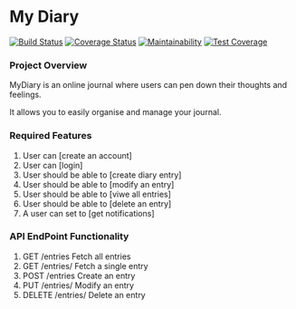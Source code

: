 # My Diary

[![Build Status](https://travis-ci.org/Victor-Ugwueze/MyDiary.svg?branch=develop)](https://travis-ci.org/Victor-Ugwueze/MyDiary) [![Coverage Status](https://coveralls.io/repos/github/Victor-Ugwueze/MyDiary/badge.svg?branch=develop)](https://coveralls.io/github/Victor-Ugwueze/MyDiary?branch=develop) [![Maintainability](https://api.codeclimate.com/v1/badges/93ffe0edd3ec05a2031f/maintainability)](https://codeclimate.com/github/Victor-Ugwueze/MyDiary/maintainability) [![Test Coverage](https://api.codeclimate.com/v1/badges/93ffe0edd3ec05a2031f/test_coverage)](https://codeclimate.com/github/Victor-Ugwueze/MyDiary/test_coverage)

### Project Overview
MyDiary is an online journal where users can pen down their thoughts and feelings. 

It allows you to easily organise and manage your journal.

   ### Required Features
1. User can [create an account]
2. User can [login]
3. User should be able to [create diary entry]
4. User should be able to [modify an entry]
5. User should be able to [viwe all entries]
6. User should be able to [delete an entry]
7. A user can set to [get  notifications]

  ### API  EndPoint Functionality
   
1. GET /entries Fetch all entries
2. GET /entries/<entryId> Fetch a single entry
3. POST /entries Create an entry
4. PUT /​entries​/<entryId> Modify an entry
5. DELETE /entries/<entryId> Delete an entry
